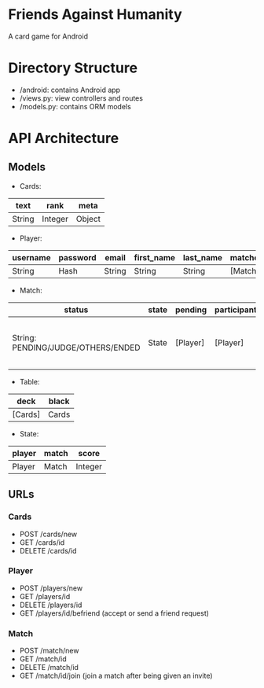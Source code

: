 # Friends Against Humanity
A card game for Android

# Directory Structure
- /android: contains Android app
- /views.py: view controllers and routes
- /models.py: contains ORM models

# API Architecture
## Models
- Cards:

|text|rank|meta
|----|----|----
|String|Integer|Object

- Player:

|username|password|email|first_name|last_name|matches|friends|wins|losses
|----|----|----|----|----|----|----|----|----
|String|Hash|String|String|String|[Match]|[Player]|Integer|Integer

- Match: 

|status|state|pending|participants|played|table|winner|judge
|----|----|----|----|----|----|----|----
|String: PENDING/JUDGE/OTHERS/ENDED|State|[Player]|[Player]|[Player]: Empty when status is JUDGE|Table|Player|Player


- Table:

|deck|black
|----|----
|[Cards]|Cards

- State:

|player|match|score
|----|----|----
|Player|Match|Integer


## URLs
### Cards
- POST /cards/new
- GET /cards/id
- DELETE /cards/id

### Player
- POST /players/new
- GET /players/id
- DELETE /players/id
- GET /players/id/befriend (accept or send a friend request)

### Match
- POST /match/new
- GET /match/id
- DELETE /match/id
- GET /match/id/join (join a match after being given an invite)
